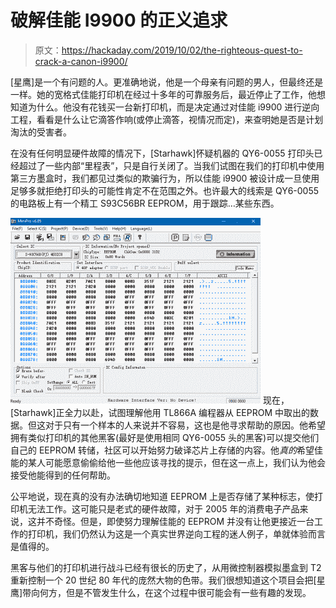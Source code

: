 # 破解佳能 I9900 的正义追求

> 原文：<https://hackaday.com/2019/10/02/the-righteous-quest-to-crack-a-canon-i9900/>

[星鹰]是一个有问题的人。更准确地说，他是一个母亲有问题的男人，但最终还是一样。她的宽格式佳能打印机在经过十多年的可靠服务后，最近停止了工作，他想知道为什么。他没有花钱买一台新打印机，而是决定通过对佳能 i9900 进行逆向工程，看看是什么让它滴答作响(或停止滴答，视情况而定)，来查明她是否是计划淘汰的受害者。

在没有任何明显硬件故障的情况下，[Starhawk]怀疑机器的 QY6-0055 打印头已经超过了一些内部“里程表”，只是自行关闭了。当我们试图在我们的打印机中使用第三方墨盒时，我们都见过类似的欺骗行为，所以佳能 i9900 被设计成一旦使用足够多就拒绝打印头的可能性肯定不在范围之外。也许最大的线索是 QY6-0055 的电路板上有一个精工 S93C56BR EEPROM，用于跟踪…某些东西。

[![](img/fd7203703465da8e24c18c88066d4251.png)](https://hackaday.com/wp-content/uploads/2019/10/i9900_detail.png) 现在，[Starhawk]正全力以赴，试图理解他用 TL866A 编程器从 EEPROM 中取出的数据。但这对于只有一个样本的人来说并不容易，这也是他寻求帮助的原因。他希望拥有类似打印机的其他黑客(最好是使用相同 QY6-0055 头的黑客)可以提交他们自己的 EEPROM 转储，社区可以开始努力破译芯片上存储的内容。他*真的*希望佳能的某人可能愿意偷偷给他一些他应该寻找的提示，但在这一点上，我们认为他会接受他能得到的任何帮助。

公平地说，现在真的没有办法确切地知道 EEPROM 上是否存储了某种标志，使打印机无法工作。这可能只是老式的硬件故障，对于 2005 年的消费电子产品来说，这并不奇怪。但是，即使努力理解佳能的 EEPROM 并没有让他更接近一台工作的打印机，我们仍然认为这是一个真实世界逆向工程的迷人例子，单就体验而言是值得的。

黑客与他们的打印机进行战斗已经有很长的历史了，从用微控制器模拟墨盒到 T2 重新控制一个 20 世纪 80 年代的庞然大物的色带。我们很想知道这个项目会把[星鹰]带向何方，但是不管发生什么，在这个过程中很可能会有一些有趣的发现。